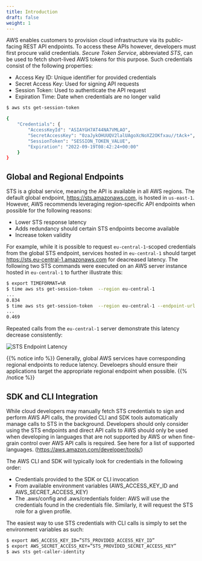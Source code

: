 ```yaml
---
title: Introduction
draft: false
weight: 1
---
```


AWS enables customers to provision cloud infrastructure via its public-facing REST API endpoints. To access these APIs however, developers must first procure valid credentials. _Secure Token Service_, abbreviated _STS_, can be used to fetch short-lived AWS tokens for this purpose. Such credentials consist of the following properties:

- Access Key ID: Unique identifier for provided credentials
- Secret Access Key: Used for signing API requests
- Session Token: Used to authenticate the API request
- Expiration Time: Date when credentials are no longer valid

```sh
$ aws sts get-session-token

{
    "Credentials": {
        "AccessKeyId": "ASIAYGH7AT44NA7VMLAO",
        "SecretAccessKey": "0zaJykOHUUQV2lalUAgoXcNoXZ2OKfxau//tAck+",
        "SessionToken": "SESSION_TOKEN_VALUE",
        "Expiration": "2022-09-19T08:42:24+00:00"
    }
}
```

## Global and Regional Endpoints

STS is a global service, meaning the API is available in all AWS regions. The default global endpoint, https://sts.amazonaws.com, is hosted in `us-east-1`. However, AWS recommends leveraging region-specific API endpoints when possible for the following reasons:

- Lower STS response latency
- Adds redundancy should certain STS endpoints become available
- Increase token validity

For example, while it is possible to request `eu-central-1`-scoped credentials from the global STS endpoint, services hosted in `eu-central-1` should target https://sts.eu-central-1.amazonaws.com for deacreased latency. The following two STS commands were executed on an AWS server instance hosted in `eu-central-1` to further illustrate this:

```sh
$ export TIMEFORMAT=%R
$ time aws sts get-session-token  --region eu-central-1
...
0.834
$ time aws sts get-session-token  --region eu-central-1 --endpoint-url https://sts.eu-central-1.amazonaws.com
...
0.469
```

Repeated calls from the `eu-central-1` server demonstrate this latency decrease consistently:

![STS Endpoint Latency](/images/sts/sts_endpoint_latency.png)

{{% notice info %}}
Generally, global AWS services have corresponding regional endpoints to reduce latency. Develoeprs should ensure their 
applications target the appropriate regional endpoint when possible.
{{% /notice %}}

## SDK and CLI Integration

While cloud developers may manually fetch STS credentials to sign and perform AWS API calls, the provided CLI and SDK tools automatically manage calls to STS in the background. Developers should only consider using the STS endpoints and direct API calls to AWS should only be used when developing in languages that are not supported by AWS or when fine-grain control over AWS API calls is required. See here for a list of supported languages. (https://aws.amazon.com/developer/tools/) 

The AWS CLI and SDK will typically look for credentials in the following order:
- Credentials provided to the SDK or CLI invocation
- From available environment variables (AWS_ACCESS_KEY_ID and AWS_SECRET_ACCESS_KEY)
- The .aws/config and  .aws/credentials folder: AWS will use the credentials found in the credentials file. Similarly, it will request the STS role for a given profile.

The easiest way to use STS credentials with CLI calls is simply to set the environment variables as such:

```sh
$ export AWS_ACCESS_KEY_ID=”STS_PROVIDED_ACCESS_KEY_ID”
$ export AWS_SECRET_ACCESS_KEY=”STS_PROVIDED_SECRET_ACCESS_KEY”
$ aws sts get-caller-identity
```
